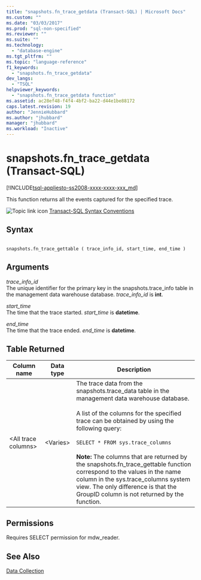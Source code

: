 ```yaml
---
title: "snapshots.fn_trace_getdata (Transact-SQL) | Microsoft Docs"
ms.custom: ""
ms.date: "03/03/2017"
ms.prod: "sql-non-specified"
ms.reviewer: ""
ms.suite: ""
ms.technology: 
  - "database-engine"
ms.tgt_pltfrm: ""
ms.topic: "language-reference"
f1_keywords: 
  - "snapshots.fn_trace_getdata"
dev_langs: 
  - "TSQL"
helpviewer_keywords: 
  - "snapshots.fn_trace_getdata function"
ms.assetid: ac28ef48-f4f4-4bf2-ba22-d44e1be88172
caps.latest.revision: 19
author: "JennieHubbard"
ms.author: "jhubbard"
manager: "jhubbard"
ms.workload: "Inactive"
---
```

# snapshots.fn_trace_getdata (Transact-SQL)
[!INCLUDE[tsql-appliesto-ss2008-xxxx-xxxx-xxx_md](../../includes/tsql-appliesto-ss2008-xxxx-xxxx-xxx-md.md)]

  This function returns all the events captured for the specified trace.  
  
 ![Topic link icon](../../database-engine/configure-windows/media/topic-link.gif "Topic link icon") [Transact-SQL Syntax Conventions](../../t-sql/language-elements/transact-sql-syntax-conventions-transact-sql.md)  
  
## Syntax  
  
```  
  
snapshots.fn_trace_gettable ( trace_info_id, start_time, end_time )  
```  
  
## Arguments  
 *trace_info_id*  
 The unique identifier for the primary key in the snapshots.trace_info table in the management data warehouse database. *trace_info_id* is **int**.  
  
 *start_time*  
 The time that the trace started. *start_time* is **datetime**.  
  
 *end_time*  
 The time that the trace ended. *end_time* is **datetime**.  
  
## Table Returned  
  
|Column name|Data type|Description|  
|-----------------|---------------|-----------------|  
|\<All trace columns>|\<Varies>|The trace data from the snapshots.trace_data table in the management data warehouse database.<br /><br /> A list of the columns for the specified trace can be obtained by using the following query:<br /><br /> `SELECT * FROM sys.trace_columns`<br /><br /> **Note:** The columns that are returned by the snapshots.fn_trace_gettable function correspond to the values in the name column in the sys.trace_columns system view. The only difference is that the GroupID column is not returned by the function.|  
  
## Permissions  
 Requires SELECT permission for mdw_reader.  
  
## See Also  
 [Data Collection](../../relational-databases/data-collection/data-collection.md)  
  
  
